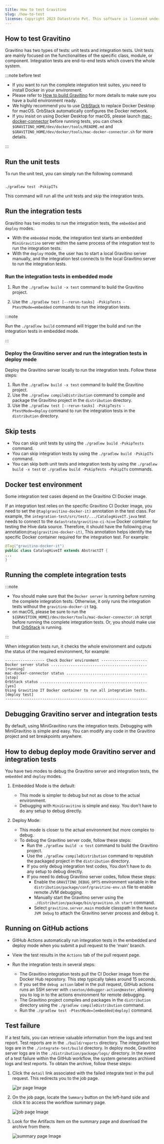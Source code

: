 ```yaml
---
title: How to test Gravitino
slug: /how-to-test
license: Copyright 2023 Datastrato Pvt. This software is licensed under the Apache License version 2.
---
```


## How to test Gravitino

Gravitino has two types of tests: unit tests and integration tests. Unit tests are mainly 
focused on the functionalities of the specific class, module, or component. Integration tests 
are end-to-end tests which covers the whole system.

:::note before test

* If you want to run the complete integration test suites, you need to install Docker in your 
environment.
* Please refer to [How to build Gravitino](./how-to-build) for more details to make sure you have 
a build environment ready.
* We highly recommend you to use [OrbStack](https://orbstack.dev/) to replace Docker Desktop for 
  macOS. OrbStack automatically configures the Docker network.
* If you insist on using Docker Desktop for macOS, please launch 
  [mac-docker-connector](https://github.com/wenjunxiao/mac-docker-connector) before running tests, 
  you can check `$GRAVITINO_HOME/dev/docker/tools/README.md` and
  `$GRAVITINO_HOME/dev/docker/tools/mac-docker-connector.sh` for more details.

:::

## Run the unit tests

To run the unit test, you can simply run the following command:

```shell

./gradlew test -PskipITs
```

This command will run all the unit tests and skip the integration tests.

## Run the integration tests

Gravitino has two modes to run the integration tests, the `embedded` and `deploy` modes.

* With the `embedded` mode, the integration test starts an embedded `MiniGravitino` server 
  within the same process of the integration test to run the integration tests.
* With the `deploy` mode, the user has to start a local Gravitino server manually, and the 
  integration test connects to the local Gravitino server to run the integration tests.

### Run the integration tests in embedded mode

1. Run the `./gradlew build -x test` command to build the Gravitino project.

2. Use the `./gradlew test [--rerun-tasks] -PskipTests -PtestMode=embedded` commands to run the 
   integration tests.

:::note

Run the `./gradlew build` command will trigger the build and run the integration tests in embedded mode.

:::

### Deploy the Gravitino server and run the integration tests in deploy mode

Deploy the Gravitino server locally to run the integration tests. Follow these steps:

1. Run the `./gradlew build -x test` command to build the Gravitino project.
2. Use the `./gradlew compileDistribution` command to compile and package the Gravitino project 
   in the `distribution` directory.
3. Use the `./gradlew test [--rerun-tasks] -PskipTests -PtestMode=deploy` command to run the 
   integration tests in the `distribution` directory.

## Skip tests

- You can skip unit tests by using the `./gradlew build -PskipTests` command.
- You can skip integration tests by using the `./gradlew build -PskipITs` command.
- You can skip both unit tests and integration tests by using the `./gradlew build -x test` or `./gradlew build -PskipTests -PskipITs` commands.

## Docker test environment

Some integration test cases depend on the Gravitino CI Docker image.

If an integration test relies on the specific Gravitino CI Docker image,
you need to set the `@tag(gravitino-docker-it)` annotation in the test class.
For example, the `integration-test/src/test/.../CatalogHiveIT.java` test needs to connect to
the `datastrato/gravitino-ci-hive` Docker container for testing the Hive data source.
Therefore, it should have the following `@tag` annotation:`@tag(gravitino-docker-it)`, This annotation
helps identify the specific Docker container required for the integration test.
For example:

```java
@Tag("gravitino-docker-it")
public class CatalogHiveIT extends AbstractIT {
...
}
```

## Running the complete integration tests

:::note

* You should make sure that the `Docker server` is running before running the complete 
  integration tests. Otherwise, it only runs the integration tests without the `gravitino-docker-it` tag.
* on macOS, please be sure to run the `${GRAVITION_HOME}/dev/docker/tools/mac-docker-connector.sh` 
  script before running the complete integration tests. Or, you should make use that
  [OrbStack](https://orbstack.dev/) is running.

:::

When integration tests run, it checks the whole environment and outputs the status of the 
required environment, for example:

```text
------------------ Check Docker environment ---------------------
Docker server status ............................................ [running]
mac-docker-connector status ..................................... [stop]
OrbStack status ................................................. [yes]
Using Gravitino IT Docker container to run all integration tests. [deploy test]
-----------------------------------------------------------------
```

## Debugging Gravitino server and integration tests

By default, using MiniGravitino runs the integration tests. Debugging with MiniGravitino is simple 
and easy. You can modify any code in the Gravitino project and set breakpoints anywhere.

## How to debug deploy mode Gravitino server and integration tests

You have two modes to debug the Gravitino server and integration tests, the `embedded` and `deploy` modes.

1. Embedded Mode is the default:
    - This mode is simpler to debug but not as close to the actual environment.
    - Debugging with `MiniGravitino` is simple and easy. You don't have to do any setup to debug directly.

2. Deploy Mode:
    - This mode is closer to the actual environment but more complex to debug.
    - To debug the Gravitino server code, follow these steps:
        - Run the `./gradlew build -x test` command to build the Gravitino project.
        - Use the `./gradlew compileDistribution` command to republish the packaged project in the `distribution` directory.
        - If you only debug integration test codes, You don't have to do any setup to debug directly.
        - If you need to debug Gravitino server codes, follow these steps:
            - Enable the `GRAVITINO_DEBUG_OPTS` environment variable in the `distribution/package/conf/gravitino-env.sh` file to enable remote JVM debugging.
            - Manually start the Gravitino server using the `./distribution/package/bin/gravitino.sh start` command.
            - Select `gravitino.server.main` module classpath in the `Remote JVM Debug` to attach the Gravitino server process and debug it.

## Running on GitHub actions

- GitHub Actions automatically run integration tests in the embedded and deploy mode when you submit a pull request to the 'main' branch.
- View the test results in the `Actions` tab of the pull request page.
- Run the integration tests in several steps:

  - The Gravitino integration tests pull the CI Docker image from the Docker Hub repository. This step typically takes around 15 seconds.
  - If you set the `debug action` label in the pull request, GitHub actions runs an SSH server with `csexton/debugger-action@master`, allowing you to log in to the actions environment for remote debugging.
  - The Gravitino project compiles and packages in the `distribution` directory using the `./gradlew compileDistribution` command.
  - Run the `./gradlew test -PtestMode=[embedded|deploy]` command.

## Test failure

If a test fails, you can retrieve valuable information from the logs and test report. Test reports are in the `./build/reports` directory. The integration test logs are in the `./integrate-test/build` directory. In deploy mode, Gravitino server logs are in the `./distribution/package/logs/` directory. In the event of a test failure within the GitHub workflow, the system generates archived logs and test reports. To obtain the archive, follow these steps:

1. Click the `detail` link associated with the failed integrate test in the pull request. This redirects you to the job page.

   ![pr page Image](assets/test-fail-pr.png)

2. On the job page, locate the `Summary` button on the left-hand side and click it to access the workflow summary page.

   ![job page Image](assets/test-fail-job.png)

3. Look for the Artifacts item on the summary page and download the archive from there.

   ![summary page Image](assets/test-fail-summary.png)
